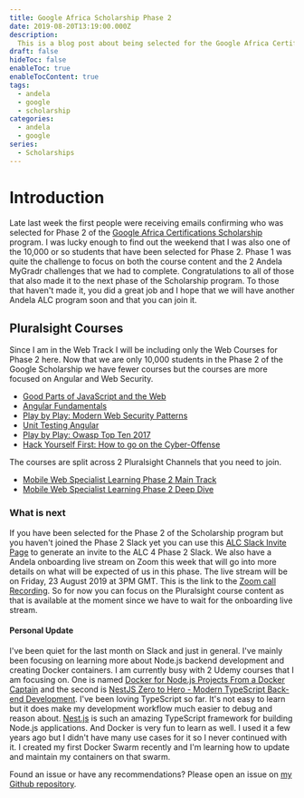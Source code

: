```yaml
---
title: Google Africa Scholarship Phase 2
date: 2019-08-20T13:19:00.000Z
description:
  This is a blog post about being selected for the Google Africa Certification Scholarship Phase 2. This is the second phase where only 10,000 learners are chosen to continue.
draft: false
hideToc: false
enableToc: true
enableTocContent: true
tags:
  - andela
  - google
  - scholarship
categories:
  - andela
  - google
series:
  - Scholarships
---
```


# Introduction

Late last week the first people were receiving emails confirming who was selected for Phase 2 of the [Google Africa Certifications Scholarship](https://africa.googleblog.com/2019/04/advance-your-career-with-google-africa.html) program. I was lucky enough to find out the weekend that I was also one of the 10,000 or so students that have been selected for Phase 2. Phase 1 was quite the challenge to focus on both the course content and the 2 Andela MyGradr challenges that we had to complete. Congratulations to all of those that also made it to the next phase of the Scholarship program. To those that haven't made it, you did a great job and I hope that we will have another Andela ALC program soon and that you can join it.

## Pluralsight Courses

Since I am in the Web Track I will be including only the Web Courses for Phase 2 here. Now that we are only 10,000 students in the Phase 2 of the Google Scholarship we have fewer courses but the courses are more focused on Angular and Web Security.

- [Good Parts of JavaScript and the Web](https://app.pluralsight.com/library/courses/good-parts-javascript-web/table-of-contents)
- [Angular Fundamentals](https://app.pluralsight.com/library/courses/angular-fundamentals/table-of-contents)
- [Play by Play: Modern Web Security Patterns](https://app.pluralsight.com/library/courses/play-by-play-modern-web-security-patterns/table-of-contents)
- [Unit Testing Angular](https://app.pluralsight.com/library/courses/unit-testing-angular/table-of-contents)
- [Play by Play: Owasp Top Ten 2017](https://app.pluralsight.com/library/courses/play-by-play-owasp-top-ten-2017/table-of-contents)
- [Hack Yourself First: How to go on the Cyber-Offense](https://app.pluralsight.com/library/courses/hack-yourself-first/table-of-contents)

The courses are split across 2 Pluralsight Channels that you need to join.

- [Mobile Web Specialist Learning Phase 2 Main Track](https://app.pluralsight.com/channels/details/d1341a43-3766-475d-bea9-f7b45222fd65)
- [Mobile Web Specialist Learning Phase 2 Deep Dive](https://app.pluralsight.com/channels/details/f8278ecb-d711-4cd0-9d26-21f27b8cf0e2)

### What is next

If you have been selected for the Phase 2 of the Scholarship program but you haven't joined the Phase 2 Slack yet you can use this [ALC Slack Invite Page](https://alc4slack-invite.firebaseapp.com/) to generate an invite to the ALC 4 Phase 2 Slack. We also have a Andela onboarding live stream on Zoom this week that will go into more details on what will be expected of us in this phase. The live stream will be on Friday, 23 August 2019 at 3PM GMT. This is the link to the [Zoom call Recording](https://andela.zoom.us/j/383583000). So for now you can focus on the Pluralsight course content as that is available at the moment since we have to wait for the onboarding live stream.

#### Personal Update

I've been quiet for the last month on Slack and just in general. I've mainly been focusing on learning more about Node.js backend development and creating Docker containers. I am currently busy with 2 Udemy courses that I am focusing on. One is named [Docker for Node.js Projects From a Docker Captain](https://www.udemy.com/docker-mastery-for-nodejs/) and the second is [NestJS Zero to Hero - Modern TypeScript Back-end Development](https://www.udemy.com/nestjs-zero-to-hero/). I've been loving TypeScript so far. It's not easy to learn but it does make my development workflow much easier to debug and reason about. [Nest.js](https://nestjs.com/) is such an amazing TypeScript framework for building Node.js applications. And Docker is very fun to learn as well. I used it a few years ago but I didn't have many use cases for it so I never continued with it. I created my first Docker Swarm recently and I'm learning how to update and maintain my containers on that swarm.

Found an issue or have any recommendations? Please open an issue on [my Github repository](https://github.com/Asjas/Personal-Website/issues).
